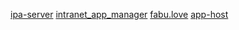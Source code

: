 [ipa-server](https://github.com/iineva/ipa-server)
[intranet_app_manager](https://github.com/yizhaorong/intranet_app_manager)
[fabu.love](https://gitee.com/singing1992/fabu.love)
[app-host](https://github.com/pluosi/app-host)